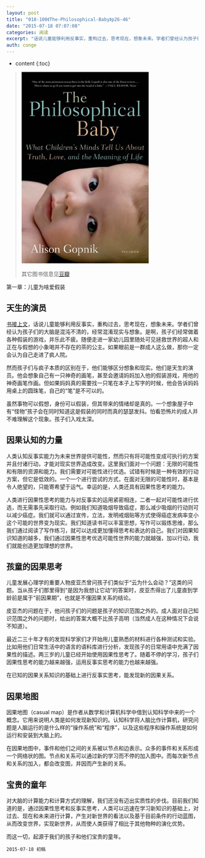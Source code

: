 ```yaml
---
layout: post
title: "018-100《The-Philosophical-Baby》p26-46"
date: "2015-07-18 07:07:08"
categories: 阅读
excerpt: "话说儿童能够利用反事实，重构过去，思考现在，想象未来。学者们曾经认为孩子们的大脑是混沌不清的，经常混淆现实与想象。是啊，孩子们经常做着各种假装的游戏，并乐此不疲。随便走进一家幼儿园里随处可见拯救世界的超人和正在与假想的小象喝并不存在的茶的公主。如果眼前是一群成人这么做，那你一定会认为自己走进了疯人院..."
auth: conge
---
```

* content
{:toc}

> ![The philosophical baby 封面](/assets/images/阅读/118382-dbbc7b134fe7047a.jpg)
> 
> 其它图书信息见[豆瓣](http://book.douban.com/subject/5931067/)

第一章：儿童为啥爱假装

## 天生的演员

[书接上文](http://www.jianshu.com/p/380f81387b4e)，话说儿童能够利用反事实，重构过去，思考现在，想象未来。学者们曾经认为孩子们的大脑是混沌不清的，经常混淆现实与想象。是啊，孩子们经常做着各种假装的游戏，并乐此不疲。随便走进一家幼儿园里随处可见拯救世界的超人和正在与假想的小象喝并不存在的茶的公主。如果眼前是一群成人这么做，那你一定会认为自己走进了疯人院。

然而孩子们与疯子本质的区别在于，他们能够区分想象和现实。他们是天生的演员。他会想象自己有一只神奇的画笔，甚至会邀请妈妈加入他的假装游戏，用他的神奇画笔作画。但如果妈妈真的需要找一只笔在本子上写字的时候，他会告诉妈妈用桌上的圆珠笔，自己的“笔”是不可以的。

虽然事物可以假想，身份可以假装，但其带来的情绪却是真的。一个想象屋子中有“怪物”孩子会在同时知道这是假装的同时而真的瑟瑟发抖。怕看恐怖片的成人并不难理解这个现象。孩子们入戏太深。

## 因果认知的力量

人类认知反事实能力为未来世界提供可能性，然而只有将可能性变成可执行的方案并且付诸行动，才能对现实世界造成改变。这里我们面对一个问题：无限的可能性和有限的资源和能力。我们需要对可能性进行优选。试错有时候是一种有效的行动方案，但它是低效的。一个一个进行尝试的方式，在面对无限的可能性时，基本是令人绝望的，只能寄希望于运气。幸运的是，人类还具有因果性思考的能力。

人类进行因果性思考的能力与对反事实的运用紧密相连，二者一起对可能性进行优选，而无需事先采取行动。例如我们知道吸烟导致癌症，那么减少吸烟的行动则可以减少癌症。我们就可以通过宣传，立法，发明戒烟贴等方式使得癌症发病率变小这个可能的世界变为现实。我们知道读书可以丰富思想，写作可以锻炼思维，那么我们通过阅读了写作练习，就可以达成更加懂得思考和表达的自己。我们对因果知识知道的越多，我们通过因果性思考优选可能性世界的能力就越强，加以行动，我们就能创造更加理想的世界。

## 孩童的因果思考

儿童发展心理学的重要人物皮亚杰曾问孩子们类似于“云为什么会动？”这类的问题。当从孩子们那里得到“是因为我想让它动”的答案时，皮亚杰得出了儿童直到学龄前是属于“前因果期”，也就是不懂因果关系的结论。

皮亚杰的问题在于，他问孩子们的问题是孩子的知识范围之外的。成人面对自己知识范围之外的问题时，给出的答案大概不比孩子高明（当然成人在这种情况下会说不知道）。

最近二三十年才有的发现科学家们才开始用儿童熟悉的材料进行各种测试和实验。比如用他们日常生活中的语言的语料库进行分析，发现孩子的日常用语中充满了因果性的描述。两三岁的儿童已经开始使用因果性思考了。随着不停的学习，孩子们因果性思考的能力越来越强，运用反事实思考的能力也越来越强。

在已知的因果关系知识的基础上进行反事实思考，能发现新的因果关系。

## 因果地图

因果地图（casual map）是作者从数学和计算机科学中借到认知科学中来的一个概念。它用来说明人类是如何发现新知识的。认知科学将人脑比作计算机，研究问题是人脑运行的是什么样的“操作系统”和“程序”，以及这些程序和操作系统是如何运行和安装到大脑上的。

在因果地图中，事件和他们之间的关系被以节点和边表示。众多的事件和关系形成一个网络状的图。节点和关系可以通过新的学习而不停的加入图中。而每次新节点和关系的加入，都会改变图，并因而产生新的关系。

## 宝贵的童年

对大脑的计算能力和计算方式的理解，我们还没有迈出实质性的步伐。目前我们知道的是，通过因果性思考和反事实思考，人类可以迅速在学习新知识的基础上，对过去、现在和未来进行计算，产生对新世界的看法以及基于目前条件的行动蓝图，从而改变世界，实现新世界，从而使人类获得了相比于其他物种的演化优势。

而这一切，起源于我们的孩子和他们宝贵的童年。

```
2015-07-18 初稿
```

